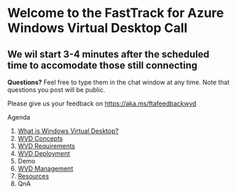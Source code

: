 # Welcome to the FastTrack for Azure Windows Virtual Desktop Call
## We wil start 3-4 minutes after the scheduled time to accomodate those still connecting

**Questions?** Feel free to type them in the chat window at any time. Note that questions you post will be public. 

Please give us your feedback on https://aka.ms/ftafeedbackwvd

Agenda
1. [What is Windows Virtual Desktop?](./what-is-wvd.md)
1. [WVD Concepts](./wvd-concepts.md)
1. [WVD Requirements](./wvd-prereqs.md)
1. [WVD Deployment](./wvd-deployment.md)
1. Demo
1. [WVD Management](./wvd-mgmt.md)
1. [Resources](./wvd-resources.md)
1. QnA
